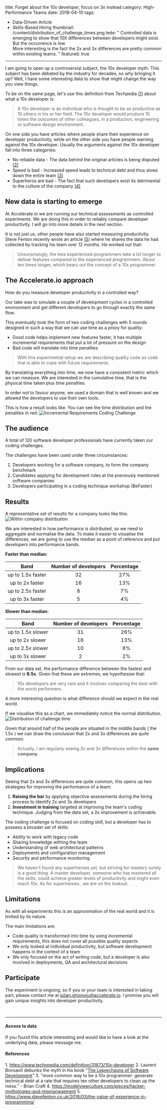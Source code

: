 title: Forget about the 10x developer, focus on 3x instead
category: High-Performance Teams
date: 2018-04-10
tags:
- Data-Driven Article
- Skills-Based Hiring
thumbnail: /content/distribution_of_challenge_times.png
lede: "
Controlled data is emerging to show that 10X differences between developers might exist. But the occurrence is low.<br/>
More interesting is the fact the 2x and 3x differences are pretty common within existing teams.
"
featured: true
---

I am going to open up a controversial subject, the 10x developer myth.
This subject has been debated by the industry for decades, so why bringing it up?
Well, I have some interesting data to show that might change the way you view things.

To be on the same page, let's use this definition from Techpedia [(1)](#1) about what a 10x developer is:
> A 10x developer is an individual who is thought to be as productive as 10 others in his or her field. The 10x developer would produce 10 times the outcomes of other colleagues, in a production, engineering or software design environment.

On one side you have articles where people share their experience on developer productivity, while on the other side you have people warning against the 10x developer.
Usually the arguments against the 10x developer fall into three categories:
- No reliable data - The data behind the original articles is being disputed [(2)](#2)
- Speed is bad - Increased speed leads to technical debt and thus slows down the entire team [(3)](#3)
- Superheros are bad - The fact that such developers exist its detrimental to the culture of the company [(4)](#4)

## New data is starting to emerge

At Accelerate.io we are running our technical assessments as controlled experiments.
We are doing this in order to reliably compare developer productivity. I will go into more details in the next section.

It is not just us, other people have also started measuring productivity.
Steve Fenton recently wrote an article [(5)](#5) where he shares the data he had collected by tracking his team over 12 months. He worked out that:
> Unsurprisingly, the less experienced programmers take a lot longer to deliver features compared to the experienced programmers. About ten times longer, which bears out the concept of a 10x programmer.

## The Accelerate.io approach

How do you measure developer productivity in a controlled way?

Our take was to simulate a couple of development cycles in a controlled environment and get different developers to go through exactly the same flow.

This eventually took the form of two coding challenges with 5 rounds designed in such a way that we can use time as a proxy for quality:
- Good code helps implement new features faster, it has multiple incremental requirements that put a lot of pressure on the design
- Bad code will translate into time penalties

> With this experimental setup we are describing quality code as code that is able to cope with future requirements.

By translating everything into time, we now have a consistent metric which we can measure.
We are interested in the cumulative time, that is the physical time taken plus time penalties.

In order not to favour anyone, we used a domain that is well known and we allowed the developers to use their own tools.

This is how a result looks like. You can see the time distribution and the penalties in red:
![Incremental Requirements Coding Challenge](/content/incremental_requirements.png)

## The audience

A total of 120 software developer professionals have currently taken our coding challenges.

The challenges have been used under three circumstances:
1. Developers working for a software company, to form the company benchmark
2. Candidates applying for development roles at the previously mentioned software companies
3. Developers participating in a coding technique workshop (BeFaster)

## Results

A representative set of results for a company looks like this:
![Within company distribution](/content/within_company_time_distribution.png)

We are interested in how performance is distributed, so we need to aggregate and normalise the data.
To make it easier to visualise the differences, we are going to use the median as a point of reference and put developers into performance bands.

**Faster than median:**

| Band  | Number of developers  | Percentage |
|:-------------:|:-------------:|:------------:|
|up to 1.5x faster	| 32 | 27% |
|up to 2x faster	| 16 | 13% |
|up to 2.5x faster	| 8	 | 7%  |
|up to 3x faster	| 5	 | 4%  |

**Slower than median:**

| Band  | Number of developers  | Percentage |
|:-------------:|:-------------:|:------------:|
|up to 1.5x slower	| 31 | 26% |
|up to 2x slower	| 16 | 13% |
|up to 2.5x slower	| 10 | 8%  |
|up to 3x slower	| 2	 | 2%  |

From our data set, the performance difference between the fastest and slowest is **8.5x**.
Given that these are extremes, we hypothesise that:
>10x developers are very rare and it involves comparing the best with the worst performers.

A more interesting question is what difference should we expect in the real world.

If we visualise this as a chart, we immediately notice the normal distribution.
![Distribution of challenge time](/content/banded_distribution_of_performance.png)

Given that around half of the people are situated in the middle bands ( the 1.5x ) we can draw the conclusion that 2x and 3x differences are quite common.
> Actually, I am regularly seeing 2x and 3x differences within the **same company**.

## Implications

Seeing that 2x and 3x differences are quite common, this opens up two strategies for improving the performance of a team:
1. **Raising the bar** by applying objective assessments during the hiring process to identify 2x and 3x developers
2. **Investment in training** targeted at improving the team's coding technique. Judging from the data set, a 2x improvement is achievable.

The coding challenge is focused on coding skill, but a developer has to possess a broader set of skills:
- Ability to work with legacy code
- Sharing knowledge withing the team
- Understanding of web architectural patterns
- Deployments and configuration management
- Security and performance monitoring

> We haven't found any superheroes yet, but striving for mastery surely is a good thing. A master developer, someone who has mastered all the skills, could achieve greater levels of productivity and might even reach 10x. As for superheroes.. we are on the lookout.

## Limitations

As with all experiments this is an approximation of the real world and it is limited by its nature.

The main limitations are:
- Code quality is transformed into time by using incremental requirements, this does not cover all possible quality aspects
- We only looked at individual productivity, but software development happens in the context of a team
- We only focused on the act of writing code, but a developer is also involved in deployments, QA and architectural decisions

## Participate

The experiment is ongoing, so if you or your team is interested in taking part, please contact me at julian.ghionoiu@accelerate.io.
I promise you will gain unique insights into developer productivity.

&nbsp;

---

#### Access to data
If you found this article interesting and would like to have a look at the underlying data, please message me.

#### References
<a name="1">1.</a> https://www.techopedia.com/definition/31673/10x-developer
<a name="2">2.</a> Laurent Bonsavit debunks the myth in his book "[The Leprechauns of Software Development](https://leanpub.com/leprechauns)"
<a name="3">3.</a> "more common way to be a 10x programmer: generate technical debt at a rate that requires ten other developers to clean up the mess." - Brian Craft
<a name="4">4.</a> https://modelviewculture.com/pieces/hacker-mythologies-and-mismanagement
<a name="5">5.</a> https://www.stevefenton.co.uk/2018/03/the-value-of-experience-in-programming/